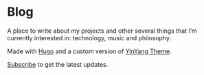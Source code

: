 # Blog

A place to write about my projects and other several things that I’m currently interested in: technology, music and philosophy.

Made with [Hugo](https://gohugo.io/) and a custom version of [YinYang Theme](https://github.com/joway/hugo-theme-yinyang).

[Subscribe](https://kylekun.ck.page/) to get the latest updates.
